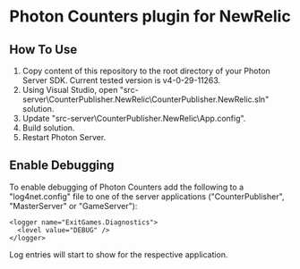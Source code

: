 # Photon Counters plugin for NewRelic

## How To Use

1. Copy content of this repository to the root directory of your Photon Server SDK. Current tested version is v4-0-29-11263.
2. Using Visual Studio, open "src-server\CounterPublisher.NewRelic\CounterPublisher.NewRelic.sln" solution.
3. Update "src-server\CounterPublisher.NewRelic\App.config".
4. Build solution.
4. Restart Photon Server.

## Enable Debugging

To enable debugging of Photon Counters add the following to a "log4net.config" file to one of the server applications ("CounterPublisher", "MasterServer" or "GameServer"):

```
<logger name="ExitGames.Diagnostics">
  <level value="DEBUG" />    
</logger>
```

Log entries will start to show for the respective application.
